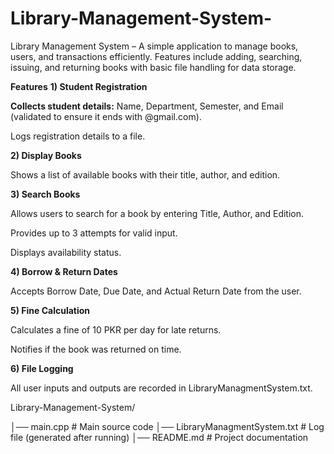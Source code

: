 # Library-Management-System-
Library Management System – A simple application to manage books, users, and transactions efficiently. Features include adding, searching, issuing, and returning books with basic file handling for data storage.

<b>Features</b>
<b> 1) Student Registration </b>

<b>Collects student details:</b> Name, Department, Semester, and Email (validated to ensure it ends with @gmail.com).

Logs registration details to a file.

<b> 2) Display Books </b>

Shows a list of available books with their title, author, and edition.

<b> 3) Search Books </b>

Allows users to search for a book by entering Title, Author, and Edition.

Provides up to 3 attempts for valid input.

Displays availability status.

<b> 4) Borrow & Return Dates </b>

Accepts Borrow Date, Due Date, and Actual Return Date from the user.

<b> 5) Fine Calculation </b>

Calculates a fine of 10 PKR per day for late returns.

Notifies if the book was returned on time.

<b> 6) File Logging </b>

All user inputs and outputs are recorded in LibraryManagmentSystem.txt.

<stronge>Library-Management-System/</stronge>

│── main.cpp                # Main source code
│── LibraryManagmentSystem.txt  # Log file (generated after running)
│── README.md               # Project documentation

